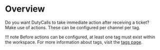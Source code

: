 # Overview

Do you want DutyCalls to take immediate action after receiving a ticket? Make use of actions. These can be configured per channel per tag.

!!! note
    Before actions can be configured, at least one tag must exist within the workspace. For more information about tags, visit the [tags page](../tags/index.md).
